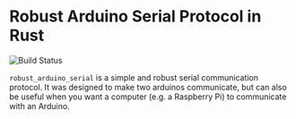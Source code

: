 # Robust Arduino Serial Protocol in Rust

![Build Status](https://travis-ci.org/araffin/rust-arduino-serial.svg?branch=master)

`robust_arduino_serial` is a simple and robust serial communication protocol. It was designed to make two arduinos communicate, but can also be useful when you want a computer (e.g. a Raspberry Pi) to communicate with an Arduino.
